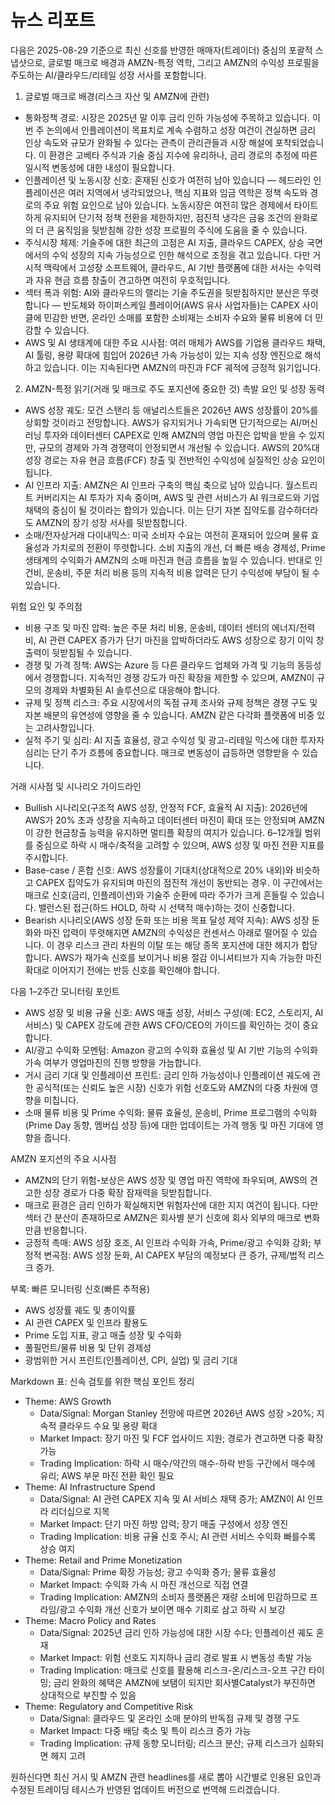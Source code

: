 # 뉴스 리포트

다음은 2025-08-29 기준으로 최신 신호를 반영한 매매자(트레이더) 중심의 포괄적 스냅샷으로, 글로벌 매크로 배경과 AMZN-특정 역학, 그리고 AMZN의 수익성 프로필을 주도하는 AI/클라우드/리테일 성장 서사를 포함합니다.

1) 글로벌 매크로 배경(리스크 자산 및 AMZN에 관련)
- 통화정책 경로: 시장은 2025년 말 이후 금리 인하 가능성에 주목하고 있습니다. 이번 주 논의에서 인플레이션이 목표치로 계속 수렴하고 성장 여건이 견실하면 금리 인상 속도와 규모가 완화될 수 있다는 관측이 관리관들과 시장 해설에 포착되었습니다. 이 환경은 고베타 주식과 기술 중심 지수에 유리하나, 금리 경로의 추정에 따른 일시적 변동성에 대한 내성이 필요합니다.
- 인플레이션 및 노동시장 신호: 혼재된 신호가 여전히 남아 있습니다 — 헤드라인 인플레이션은 여러 지역에서 냉각되었으나, 핵심 지표와 임금 역학은 정책 속도와 경로의 주요 위험 요인으로 남아 있습니다. 노동시장은 여전히 많은 경제에서 타이트하게 유지되어 단기적 정책 전환을 제한하지만, 점진적 냉각은 금융 조건의 완화로의 더 큰 움직임을 뒷받침해 강한 성장 프로필의 주식에 도움을 줄 수 있습니다.
- 주식시장 체제: 기술주에 대한 최근의 고점은 AI 지출, 클라우드 CAPEX, 상승 국면에서의 수익 성장의 지속 가능성으로 인한 해석으로 조정을 겪고 있습니다. 다만 거시적 맥락에서 고성장 소프트웨어, 클라우드, AI 기반 플랫폼에 대한 서사는 수익력과 자유 현금 흐름 창출이 견고하면 여전히 우호적입니다.
- 섹터 폭과 위험: AI와 클라우드의 랠리는 기술 주도권을 뒷받침하지만 분산은 뚜렷합니다 — 반도체와 하이퍼스케일 플레이어(AWS 유사 사업자들)는 CAPEX 사이클에 민감한 반면, 온라인 소매를 포함한 소비재는 소비자 수요와 물류 비용에 더 민감할 수 있습니다.
- AWS 및 AI 생태계에 대한 주요 시사점: 여러 매체가 AWS를 기업용 클라우드 채택, AI 툴링, 용량 확대에 힘입어 2026년 가속 가능성이 있는 지속 성장 엔진으로 해석하고 있습니다. 이는 지속된다면 AMZN의 마진과 FCF 궤적에 긍정적 읽기입니다.

2) AMZN-특정 읽기(거래 및 매크로 주도 포지션에 중요한 것)
촉발 요인 및 성장 동력
- AWS 성장 궤도: 모건 스탠리 등 애널리스트들은 2026년 AWS 성장률이 20%를 상회할 것이라고 전망합니다. AWS가 유지되거나 가속되면 단기적으로는 AI/머신러닝 투자와 데이터센터 CAPEX로 인해 AMZN의 영업 마진은 압박을 받을 수 있지만, 규모의 경제와 가격 경쟁력이 안정되면서 개선될 수 있습니다. AWS의 20%대 성장 경로는 자유 현금 흐름(FCF) 창출 및 전반적인 수익성에 실질적인 상승 요인이 됩니다.
- AI 인프라 지출: AMZN은 AI 인프라 구축의 핵심 축으로 남아 있습니다. 월스트리트 커버리지는 AI 투자가 지속 중이며, AWS 및 관련 서비스가 AI 워크로드와 기업 채택의 중심이 될 것이라는 합의가 있습니다. 이는 단기 자본 집약도를 감수하더라도 AMZN의 장기 성장 서사를 뒷받침합니다.
- 소매/전자상거래 다이내믹스: 미국 소비자 수요는 여전히 혼재되어 있으며 물류 효율성과 가치로의 전환이 뚜렷합니다. 소비 지출의 개선, 더 빠른 배송 경제성, Prime 생태계의 수익화가 AMZN의 소매 마진과 현금 흐름을 높일 수 있습니다. 반대로 인건비, 운송비, 주문 처리 비용 등의 지속적 비용 압력은 단기 수익성에 부담이 될 수 있습니다.

위험 요인 및 주의점
- 비용 구조 및 마진 압력: 높은 주문 처리 비용, 운송비, 데이터 센터의 에너지/전력비, AI 관련 CAPEX 증가가 단기 마진을 압박하더라도 AWS 성장으로 장기 이익 창출력이 뒷받침될 수 있습니다.
- 경쟁 및 가격 정책: AWS는 Azure 등 다른 클라우드 업체와 가격 및 기능의 동등성에서 경쟁합니다. 지속적인 경쟁 강도가 마진 확장을 제한할 수 있으며, AMZN이 규모의 경제와 차별화된 AI 솔루션으로 대응해야 합니다.
- 규제 및 정책 리스크: 주요 시장에서의 독점 규제 조사와 규제 정책은 경쟁 구도 및 자본 배분의 유연성에 영향을 줄 수 있습니다. AMZN 같은 다각화 플랫폼에 비중 있는 고려사항입니다.
- 실적 주기 및 심리: AI 지출 효율성, 광고 수익성 및 광고-리테일 믹스에 대한 투자자 심리는 단기 주가 흐름에 중요합니다. 매크로 변동성이 급등하면 영향받을 수 있습니다.

거래 시사점 및 시나리오 가이드라인
- Bullish 시나리오(구조적 AWS 성장, 안정적 FCF, 효율적 AI 지출): 2026년에 AWS가 20% 초과 성장을 지속하고 데이터센터 마진이 확대 또는 안정되며 AMZN이 강한 현금창출 능력을 유지하면 멀티플 확장의 여지가 있습니다. 6–12개월 범위를 중심으로 하락 시 매수/축적을 고려할 수 있으며, AWS 성장 및 마진 전환 지표를 주시합니다.
- Base-case / 혼합 신호: AWS 성장률이 기대치(상대적으로 20% 내외)와 비슷하고 CAPEX 집약도가 유지되며 마진의 점진적 개선이 동반되는 경우. 이 구간에서는 매크로 신호(금리, 인플레이션)와 기술주 순환에 따라 주가가 크게 흔들릴 수 있습니다. 밸런스된 접근(하드 HOLD, 하락 시 선택적 매수)하는 것이 신중합니다.
- Bearish 시나리오(AWS 성장 둔화 또는 비용 목표 달성 제약 지속): AWS 성장 둔화와 마진 압력이 뚜렷해지면 AMZN의 수익성은 컨센서스 아래로 떨어질 수 있습니다. 이 경우 리스크 관리 차원의 이탈 또는 해당 종목 포지션에 대한 헤지가 합당합니다. AWS가 재가속 신호를 보이거나 비용 절감 이니셔티브가 지속 가능한 마진 확대로 이어지기 전에는 반등 신호를 확인해야 합니다.

다음 1–2주간 모니터링 포인트
- AWS 성장 및 비용 규율 신호: AWS 매출 성장, 서비스 구성(예: EC2, 스토리지, AI 서비스) 및 CAPEX 강도에 관한 AWS CFO/CEO의 가이드를 확인하는 것이 중요합니다.
- AI/광고 수익화 모멘텀: Amazon 광고의 수익화 효율성 및 AI 기반 기능의 수익화 가속 여부가 영업마진의 진행 방향을 가늠합니다.
- 거시 금리 기대 및 인플레이션 프린트: 금리 인하 가능성이나 인플레이션 궤도에 관한 공식적(또는 신뢰도 높은 시장) 신호가 위험 선호도와 AMZN의 다중 차원에 영향을 미칩니다.
- 소매 물류 비용 및 Prime 수익화: 물류 효율성, 운송비, Prime 프로그램의 수익화(Prime Day 동향, 멤버십 성장 등)에 대한 업데이트는 가격 행동 및 마진 기대에 영향을 줍니다.

AMZN 포지션의 주요 시사점
- AMZN의 단기 위험-보상은 AWS 성장 및 영업 마진 역학에 좌우되며, AWS의 견고한 성장 경로가 다중 확장 잠재력을 뒷받침합니다.
- 매크로 환경은 금리 인하가 확실해지면 위험자산에 대한 지지 여건이 됩니다. 다만 섹터 간 분산이 존재하므로 AMZN은 회사별 분기 신호에 회사 외부의 매크로 변화만큼 반응합니다.
- 긍정적 촉매: AWS 성장 호조, AI 인프라 수익화 가속, Prime/광고 수익화 강화; 부정적 변곡점: AWS 성장 둔화, AI CAPEX 부담의 예정보다 큰 증가, 규제/법적 리스크 증가.

부록: 빠른 모니터링 신호(빠른 추적용)
- AWS 성장률 궤도 및 총이익률
- AI 관련 CAPEX 및 인프라 활용도
- Prime 도입 지표, 광고 매출 성장 및 수익화
- 풀필먼트/물류 비용 및 단위 경제성
- 광범위한 거시 프린트(인플레이션, CPI, 실업) 및 금리 기대

Markdown 표: 신속 검토를 위한 핵심 포인트 정리
- Theme: AWS Growth
  - Data/Signal: Morgan Stanley 전망에 따르면 2026년 AWS 성장 >20%; 지속적 클라우드 수요 및 용량 확대
  - Market Impact: 장기 마진 및 FCF 업사이드 지원; 경로가 견고하면 다중 확장 가능
  - Trading Implication: 하락 시 매수/약간의 매수-하락 반등 구간에서 매수에 유리; AWS 부문 마진 전환 확인 필요
- Theme: AI Infrastructure Spend
  - Data/Signal: AI 관련 CAPEX 지속 및 AI 서비스 채택 증가; AMZN이 AI 인프라 리더십으로 지목
  - Market Impact: 단기 마진 하방 압력; 장기 매출 구성에서 성장 엔진
  - Trading Implication: 비용 규율 신호 주시; AI 관련 서비스 수익화 빠를수록 상승 여지
- Theme: Retail and Prime Monetization
  - Data/Signal: Prime 확장 가능성; 광고 수익화 증가; 물류 효율성
  - Market Impact: 수익화 가속 시 마진 개선으로 직접 연결
  - Trading Implication: AMZN의 소비자 플랫폼은 재량 소비에 민감하므로 프라임/광고 수익화 개선 신호가 보이면 매수 기회로 삼고 하락 시 보강
- Theme: Macro Policy and Rates
  - Data/Signal: 2025년 금리 인하 가능성에 대한 시장 수다; 인플레이션 궤도 혼재
  - Market Impact: 위험 선호도 지지하나 금리 경로 발표 시 변동성 촉발 가능
  - Trading Implication: 매크로 신호를 활용해 리스크-온/리스크-오프 구간 타이밍; 금리 완화의 혜택은 AMZN에 보탬이 되지만 회사별Catalyst가 부진하면 상대적으로 부진할 수 있음
- Theme: Regulatory and Competitive Risk
  - Data/Signal: 클라우드 및 온라인 소매 분야의 반독점 규제 및 경쟁 구도
  - Market Impact: 다중 배당 축소 및 특이 리스크 증가 가능
  - Trading Implication: 규제 동향 모니터링; 리스크 분산; 규제 리스크가 심화되면 헤지 고려

원하신다면 최신 거시 및 AMZN 관련 headlines를 새로 뽑아 시간별로 인용된 요인과 수정된 트레이딩 테시스가 반영된 업데이트 버전으로 번역해 드리겠습니다.
